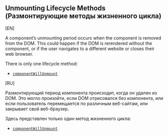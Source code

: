 ## Unmounting Lifecycle Methods (Размонтирующие методы жизненного цикла)

[EN]

A component’s unmounting period occurs when the component is removed from the DOM. This could happen if the DOM is rerendered without the component, or if the user navigates to a different website or closes their web browser.

There is only one lifecycle method:

* [`componentWillUnmount`](componentWillUnmount.md)

[RU]

Размонтирующий период компонента происходит, когда он удален из DOM. Это могло произойти, если DOM отрисовался без компонента, или если пользователь перемещается по различным веб-сайтам, или закрывает свой веб-браузер.

Здесь представлен только один метод жизненного цикла:

* [`componentWillUnmount`](componentWillUnmount.md)
